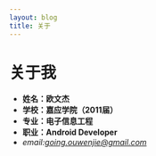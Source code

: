 ```yaml
---
layout: blog
title: 关于
---
```


关于我
======
- **姓名：欧文杰**
- **学校：嘉应学院（2011届）**
- **专业：电子信息工程**
- **职业：Android Developer**
- *email:going.ouwenjie@gmail.com*
  

